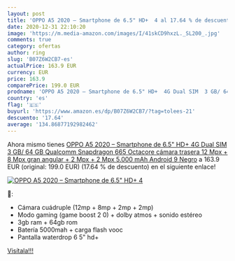 ```yaml
---
layout: post
title: 'OPPO A5 2020 – Smartphone de 6.5" HD+  4 al 17.64 % de descuento'
date: 2020-12-31 22:10:20
image: 'https://m.media-amazon.com/images/I/41skCD9hxzL._SL200_.jpg'
comments: true
category: ofertas
author: ring
slug: 'B07Z6W2CB7-es'
actualPrice: 163.9 EUR
currency: EUR
price: 163.9
comparePrice: 199.0 EUR
prodname: 'OPPO A5 2020 – Smartphone de 6.5" HD+  4G Dual SIM  3 GB/ 64 GB  Qualcomm Snapdragon 665 Octacore  cámara trasera 12 Mpx + 8 Mpx  gran angular  + 2 Mpx + 2 Mpx  5.000 mAh  Android 9  Negro'
country: 'es'
flag: '🇪🇸'
buyurl: 'https://www.amazon.es/dp/B07Z6W2CB7/?tag=tolees-21'
descuento: '17.64'
average: '134.86877192982462'
---
```


Ahora mismo tienes [OPPO A5 2020 – Smartphone de 6.5" HD+  4G Dual SIM  3 GB/ 64 GB  Qualcomm Snapdragon 665 Octacore  cámara trasera 12 Mpx + 8 Mpx  gran angular  + 2 Mpx + 2 Mpx  5.000 mAh  Android 9  Negro](https://www.amazon.es/dp/B07Z6W2CB7/?tag=tolees-21) a 163.9 EUR (original: 199.0 EUR) (17.64 %  de descuento) en el siguiente enlace!

[![OPPO A5 2020 – Smartphone de 6.5" HD+  4](https://m.media-amazon.com/images/I/41skCD9hxzL._SL200_.jpg)](https://www.amazon.es/dp/B07Z6W2CB7/?tag=tolees-21)

🔎:

- Cámara cuádruple (12mp + 8mp + 2mp + 2mp)
- Modo gaming (game boost 2 0) + dolby atmos + sonido estéreo
- 3gb ram + 64gb rom
- Batería 5000mah + carga flash vooc
- Pantalla waterdrop 6 5" hd+

[Visítala!!!](https://www.amazon.es/dp/B07Z6W2CB7/?tag=tolees-21)
